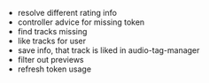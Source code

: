 - resolve different rating info
- controller advice for missing token
- find tracks missing
- like tracks for user
- save info, that track is liked in audio-tag-manager
- filter out previews
- refresh token usage